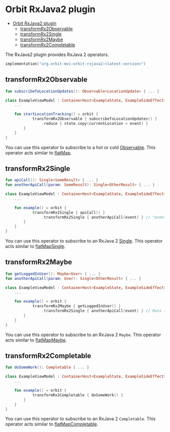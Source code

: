 # Orbit RxJava2 plugin

- [Orbit RxJava2 plugin](#orbit-rxjava2-plugin)
  - [transformRx2Observable](#transformrx2observable)
  - [transformRx2Single](#transformrx2single)
  - [transformRx2Maybe](#transformrx2maybe)
  - [transformRx2Completable](#transformrx2completable)

The RxJava2 plugin provides RxJava 2 operators.

```kotlin
implementation("org.orbit-mvi:orbit-rxjava2:<latest-version>")
```

## transformRx2Observable

``` kotlin
fun subscribeToLocationUpdates(): Observable<LocationUpdate> { ... }

class ExampleViewModel : ContainerHost<ExampleState, ExampleSideEffect> {
    ...

    fun startLocationTracking() = orbit {
            transformRx2Observable { subscribeToLocationUpdates() }
                .reduce { state.copy(currentLocation = event) }
        }
    }
}
```

You can use this operator to subscribe to a hot or cold [Observable](http://reactivex.io/documentation/observable.html).
This operator acts similar to [flatMap](https://github.com/ReactiveX/RxJava/wiki/Transforming-Observables#flatmap).

## transformRx2Single

``` kotlin
fun apiCall(): Single<SomeResult> { ... }
fun anotherApiCall(param: SomeResult): Single<OtherResult> { ... }

class ExampleViewModel : ContainerHost<ExampleState, ExampleSideEffect> {
    ...

    fun example() = orbit {
            transformRx2Single { apiCall() }
                .transformRx2Single { anotherApiCall(event) } // "event" is the result of the first api call
        }
    }
}
```

You can use this operator to subscribe to an RxJava 2 [Single](http://reactivex.io/documentation/single.html).
This operator acts similar to [flatMapSingle](https://github.com/ReactiveX/RxJava/wiki/Transforming-Observables#flatmapsingle).

## transformRx2Maybe

``` kotlin
fun getLoggedInUser(): Maybe<User> { ... }
fun anotherApiCall(param: User): Single<OtherResult> { ... }

class ExampleViewModel : ContainerHost<ExampleState, ExampleSideEffect> {
    ...

    fun example() = orbit {
            transformRx2Maybe { getLoggedInUser() }
                .transformRx2Single { anotherApiCall(event) } // Runs the API call if the user is logged in
        }
    }
}
```

You can use this operator to subscribe to an RxJava 2 `Maybe`.
This operator acts similar to [flatMapMaybe](https://github.com/ReactiveX/RxJava/wiki/Transforming-Observables#flatmapmaybe).

## transformRx2Completable

``` kotlin
fun doSomeWork(): Completable { ... }

class ExampleViewModel : ContainerHost<ExampleState, ExampleSideEffect> {
    ...

    fun example() = orbit {
            transformRx2Completable { doSomeWork() }
        }
    }
}
```

You can use this operator to subscribe to an RxJava 2 `Completable`.
This operator acts similar to [flatMapCompletable](https://github.com/ReactiveX/RxJava/wiki/Transforming-Observables#flatmapcompletable).

